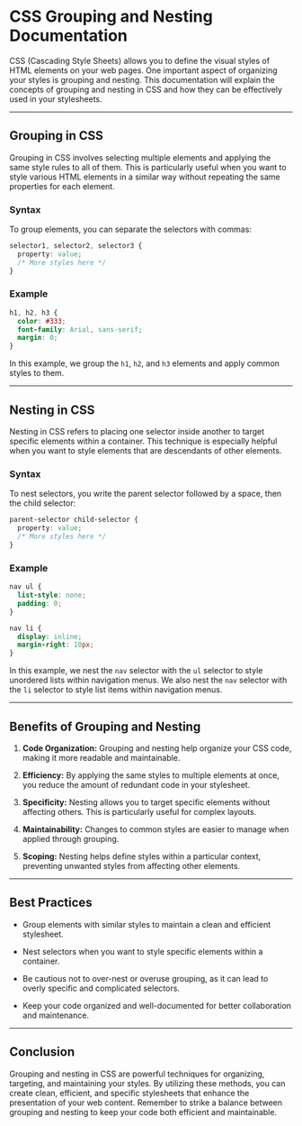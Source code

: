# CSS Grouping and Nesting Documentation

CSS (Cascading Style Sheets) allows you to define the visual styles of HTML elements on your web pages. One important aspect of organizing your styles is grouping and nesting. This documentation will explain the concepts of grouping and nesting in CSS and how they can be effectively used in your stylesheets.

---

## Grouping in CSS

Grouping in CSS involves selecting multiple elements and applying the same style rules to all of them. This is particularly useful when you want to style various HTML elements in a similar way without repeating the same properties for each element.

### Syntax

To group elements, you can separate the selectors with commas:

```css
selector1, selector2, selector3 {
  property: value;
  /* More styles here */
}
```

### Example

```css
h1, h2, h3 {
  color: #333;
  font-family: Arial, sans-serif;
  margin: 0;
}
```

In this example, we group the `h1`, `h2`, and `h3` elements and apply common styles to them.

---

## Nesting in CSS

Nesting in CSS refers to placing one selector inside another to target specific elements within a container. This technique is especially helpful when you want to style elements that are descendants of other elements.

### Syntax

To nest selectors, you write the parent selector followed by a space, then the child selector:

```css
parent-selector child-selector {
  property: value;
  /* More styles here */
}
```

### Example

```css
nav ul {
  list-style: none;
  padding: 0;
}

nav li {
  display: inline;
  margin-right: 10px;
}
```

In this example, we nest the `nav` selector with the `ul` selector to style unordered lists within navigation menus. We also nest the `nav` selector with the `li` selector to style list items within navigation menus.

---

## Benefits of Grouping and Nesting

1. **Code Organization:** Grouping and nesting help organize your CSS code, making it more readable and maintainable.

2. **Efficiency:** By applying the same styles to multiple elements at once, you reduce the amount of redundant code in your stylesheet.

3. **Specificity:** Nesting allows you to target specific elements without affecting others. This is particularly useful for complex layouts.

4. **Maintainability:** Changes to common styles are easier to manage when applied through grouping.

5. **Scoping:** Nesting helps define styles within a particular context, preventing unwanted styles from affecting other elements.

---

## Best Practices

- Group elements with similar styles to maintain a clean and efficient stylesheet.

- Nest selectors when you want to style specific elements within a container.

- Be cautious not to over-nest or overuse grouping, as it can lead to overly specific and complicated selectors.

- Keep your code organized and well-documented for better collaboration and maintenance.

---

## Conclusion

Grouping and nesting in CSS are powerful techniques for organizing, targeting, and maintaining your styles. By utilizing these methods, you can create clean, efficient, and specific stylesheets that enhance the presentation of your web content. Remember to strike a balance between grouping and nesting to keep your code both efficient and maintainable.
